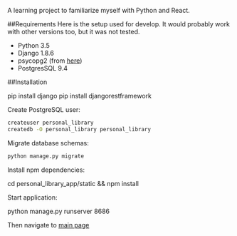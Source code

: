 A learning project to familiarize myself with Python and React.

##Requirements
Here is the setup used for develop. It would probably work with other versions too, but it was not tested.

* Python 3.5
* Django 1.8.6
* psycopg2 (from [here](http://www.lfd.uci.edu/~gohlke/pythonlibs/#psycopg))
* PostgresSQL 9.4

##Installation

pip install django
pip install djangorestframework

Create PostgreSQL user:

```sh
createuser personal_library
createdb -O personal_library personal_library
```

Migrate database schemas:

```sh
python manage.py migrate
```

Install npm dependencies:

cd personal_library_app/static && npm install

Start application:

python manage.py runserver 8686

Then navigate to [main page](http://www.localhost:8686/main/)
